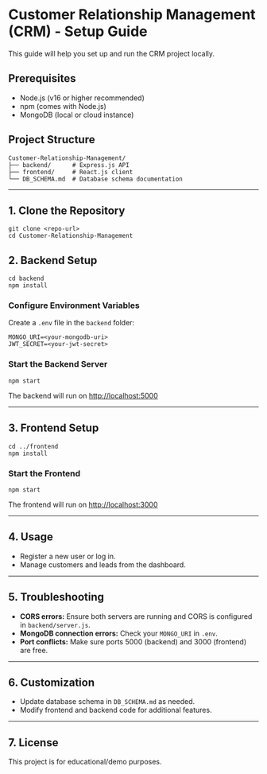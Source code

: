 # Customer Relationship Management (CRM) - Setup Guide

This guide will help you set up and run the CRM project locally.

## Prerequisites
- Node.js (v16 or higher recommended)
- npm (comes with Node.js)
- MongoDB (local or cloud instance)

## Project Structure
```
Customer-Relationship-Management/
├── backend/      # Express.js API
├── frontend/     # React.js client
└── DB_SCHEMA.md  # Database schema documentation
```

---

## 1. Clone the Repository
```
git clone <repo-url>
cd Customer-Relationship-Management
```

## 2. Backend Setup
```
cd backend
npm install
```

### Configure Environment Variables
Create a `.env` file in the `backend` folder:
```
MONGO_URI=<your-mongodb-uri>
JWT_SECRET=<your-jwt-secret>
```

### Start the Backend Server
```
npm start
```
The backend will run on [http://localhost:5000](http://localhost:5000)

---

## 3. Frontend Setup
```
cd ../frontend
npm install
```

### Start the Frontend
```
npm start
```
The frontend will run on [http://localhost:3000](http://localhost:3000)

---

## 4. Usage
- Register a new user or log in.
- Manage customers and leads from the dashboard.

---

## 5. Troubleshooting
- **CORS errors:** Ensure both servers are running and CORS is configured in `backend/server.js`.
- **MongoDB connection errors:** Check your `MONGO_URI` in `.env`.
- **Port conflicts:** Make sure ports 5000 (backend) and 3000 (frontend) are free.

---

## 6. Customization
- Update database schema in `DB_SCHEMA.md` as needed.
- Modify frontend and backend code for additional features.

---

## 7. License
This project is for educational/demo purposes.
